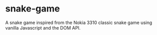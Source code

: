 # snake-game
 A snake game inspired from the Nokia 3310 classic snake game using vanilla Javascript and the DOM API.
